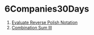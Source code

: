 # 6Companies30Days

1. [Evaluate Reverse Polish Notation](https://leetcode.com/problems/evaluate-reverse-polish-notation/submissions/)
2. [Combination Sum III](https://leetcode.com/problems/combination-sum-iii/description/)
